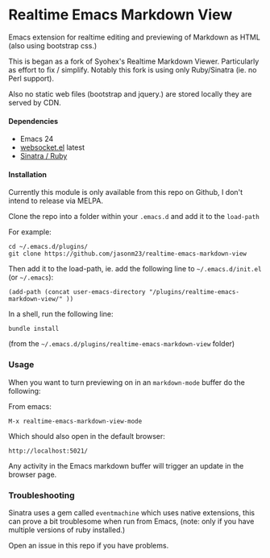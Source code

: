 # Realtime Emacs Markdown View

Emacs extension for realtime editing and previewing of Markdown as HTML (also
using bootstrap css.)

This is began as a fork of Syohex's Realtime Markdown
Viewer. Particularly as effort to fix / simplify. Notably this fork is
using only Ruby/Sinatra (ie. no Perl support).

Also no static web files (bootstrap and jquery.) are stored locally
they are served by CDN.

#### Dependencies

* Emacs 24
* [websocket.el](https://github.com/ahyatt/emacs-websocket) latest
* [Sinatra / Ruby](http://www.sinatrarb.com/)

#### Installation

Currently this module is only available from this repo on Github, I
don't intend to release via MELPA.

Clone the repo into a folder within your `.emacs.d` and add it to the `load-path`

For example:

    cd ~/.emacs.d/plugins/
    git clone https://github.com/jasonm23/realtime-emacs-markdown-view

Then add it to the load-path, ie. add the following line to `~/.emacs.d/init.el` (or `~/.emacs`):

    (add-path (concat user-emacs-directory "/plugins/realtime-emacs-markdown-view/" ))

In a shell, run the following line:

    bundle install

(from the `~/.emacs.d/plugins/realtime-emacs-markdown-view` folder)

### Usage

When you want to turn previewing on in an `markdown-mode` buffer do
the following:

From emacs:

    M-x realtime-emacs-markdown-view-mode

Which should also open in the default browser:

    http://localhost:5021/

Any activity in the Emacs markdown buffer will trigger an update in
the browser page.

### Troubleshooting



Sinatra uses a gem called `eventmachine` which uses native extensions,
this can prove a bit troublesome when run from Emacs, (note: only if
you have multiple versions of ruby installed.)

Open an issue in this repo if you have problems.
